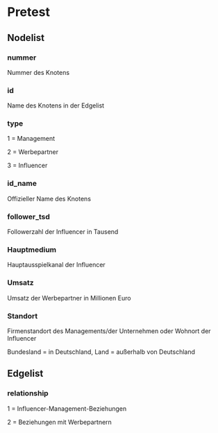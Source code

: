 # Pretest

## Nodelist

### nummer
Nummer des Knotens

### id
Name des Knotens in der Edgelist

### type
1 = Management

2 = Werbepartner

3 = Influencer

### id_name
Offizieller Name des Knotens

### follower_tsd
Followerzahl der Influencer in Tausend

### Hauptmedium
Hauptausspielkanal der Influencer

### Umsatz
Umsatz der Werbepartner in Millionen Euro

### Standort
Firmenstandort des Managements/der Unternehmen oder Wohnort der Influencer

Bundesland = in Deutschland, Land = außerhalb von Deutschland

## Edgelist
### relationship
1 = Influencer-Management-Beziehungen

2 = Beziehungen mit Werbepartnern
